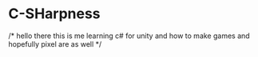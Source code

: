 # C-SHarpness

/* hello there this is me learning c# for unity and how to make
games and hopefully pixel are as well */


